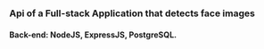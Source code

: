 



### Api of  a Full-stack Application that detects face images



#### Back-end: NodeJS, ExpressJS, PostgreSQL.



